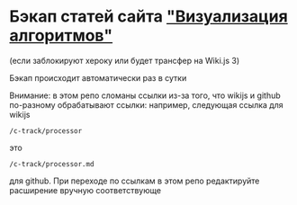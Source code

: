# Бэкап статей сайта ["Визуализация алгоритмов"](https://ipsavtsky-wiki.herokuapp.com/)
(если заблокируют хероку или будет трансфер на Wiki.js 3)

Бэкап происходит автоматически раз в сутки

Внимание: в этом репо сломаны ссылки из-за того, что wikijs и github по-разному обрабатывают ссылки: например, следующая ссылка для wikijs
```
/c-track/processor
```
это 
```
/c-track/processor.md
```
для github. При переходе по ссылкам в этом репо редактируйте расширение вручную соответствующе
